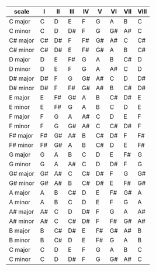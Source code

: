 |scale|I|II|III|IV|V|VI|VII|VIII
|---|---|---|---|---|---|---|---|---|
C major|C|D|E|F|G|A|B|C|
C minor|C|D|D#|F|G|G#|A#|C|
C# major|C#|D#|F|F#|G#|A#|C|C#|
C# minor|C#|D#|E|F#|G#|A|B|C#|
D major|D|E|F#|G|A|B|C#|D|
D minor|D|E|F|G|A|A#|C|D|
D# major|D#|F|G|G#|A#|C|D|D#|
D# minor|D#|F|F#|G#|A#|B|C#|D#|
E major|E|F#|G#|A|B|C#|D#|E|
E minor|E|F#|G|A|B|C|D|E|
F major|F|G|A|A#|C|D|E|F|
F minor|F|G|G#|A#|C|C#|D#|F|
F# major|F#|G#|A#|B|C#|D#|F|F#|
F# minor|F#|G#|A|B|C#|D|E|F#|
G major|G|A|B|C|D|E|F#|G|
G minor|G|A|A#|C|D|D#|F|G|
G# major|G#|A#|C|C#|D#|F|G|G#|
G# minor|G#|A#|B|C#|D#|E|F#|G#|
A major|A|B|C#|D|E|F#|G#|A|
A minor|A|B|C|D|E|F|G|A|
A# major|A#|C|D|D#|F|G|A|A#|
A# minor|A#|C|C#|D#|F|F#|G#|A#|
B major|B|C#|D#|E|F#|G#|A#|B|
B minor|B|C#|D|E|F#|G|A|B|
C major|C|D|E|F|G|A|B|C|
C minor|C|D|D#|F|G|G#|A#|C|
